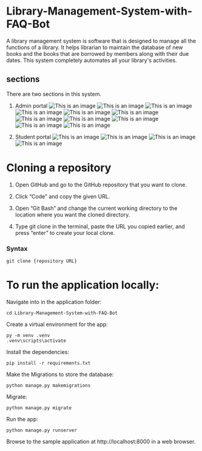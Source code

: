 # Library-Management-System-with-FAQ-Bot
A library management system is software that 
is designed to manage all the functions of a 
library. It helps librarian to maintain the 
database of new books and the books that are 
borrowed by members along with their due dates. 
This system completely automates all your 
library's activities.

## sections
There are two sections in this system. 
1. Admin portal
![This is an image](static/images/ScreenShots/1.png)
![This is an image](static/images/ScreenShots/2.png)
![This is an image](static/images/ScreenShots/3.png)
![This is an image](static/images/ScreenShots/4.png)
![This is an image](static/images/ScreenShots/5.png)
![This is an image](static/images/ScreenShots/8.png)
![This is an image](static/images/ScreenShots/9.png)
![This is an image](static/images/ScreenShots/10.png)
![This is an image](static/images/ScreenShots/11.png)
![This is an image](static/images/ScreenShots/12.png)
![This is an image](static/images/ScreenShots/13.png)


2. Student portal
![This is an image](static/images/ScreenShots/6.png)
![This is an image](static/images/ScreenShots/7.png)
![This is an image](static/images/ScreenShots/14.png)
![This is an image](static/images/ScreenShots/15.png)





# Cloning a repository

1. Open GitHub and go to the GitHub repository that you want to clone.
2. Click “Code” and copy the given URL.



3. Open “Git Bash” and change the current working directory to the location where you want the cloned directory.
4. Type git clone in the terminal, paste the URL you copied earlier, and press “enter” to create your local clone.
### Syntax
    git clone {repository URL}

# To run the application locally:

Navigate into in the application folder:
 
    cd Library-Management-System-with-FAQ-Bot

Create a virtual environment for the app:

    py -m venv .venv
    .venv\scripts\activate

Install the dependencies:
 
    pip install -r requirements.txt

Make the Migrations to store the database:

    python manage.py makemigrations

Migrate:

    python manage.py migrate


Run the app:

    python manage.py runserver

Browse to the sample application at http://localhost:8000 in a web browser.
